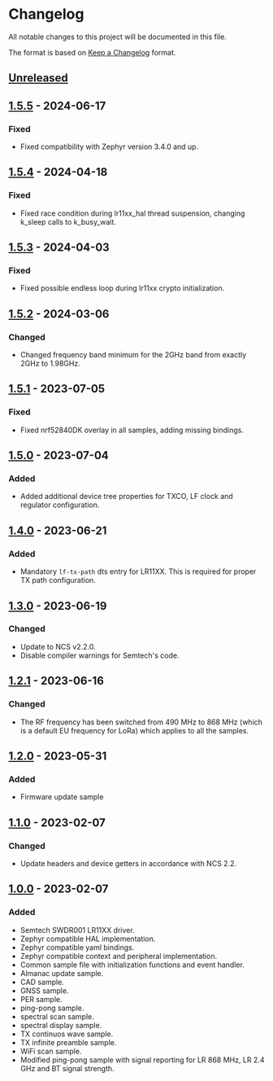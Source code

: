 # Changelog

All notable changes to this project will be documented in this file.

The format is based on [Keep a Changelog](https://keepachangelog.com/en/1.0.0/) format.

## [Unreleased]

## [1.5.5] - 2024-06-17

### Fixed

-   Fixed compatibility with Zephyr version 3.4.0 and up.

## [1.5.4] - 2024-04-18

### Fixed

-   Fixed race condition during lr11xx_hal thread suspension, changing k_sleep calls to k_busy_wait.

## [1.5.3] - 2024-04-03

### Fixed

-   Fixed possible endless loop during lr11xx crypto initialization.

## [1.5.2] - 2024-03-06

### Changed

-   Changed frequency band minimum for the 2GHz band from exactly 2GHz to 1.98GHz.

## [1.5.1] - 2023-07-05

### Fixed

-   Fixed nrf52840DK overlay in all samples, adding missing bindings.

## [1.5.0] - 2023-07-04

### Added

-   Added additional device tree properties for TXCO, LF clock and regulator configuration.

## [1.4.0] - 2023-06-21

### Added

-   Mandatory `lf-tx-path` dts entry for LR11XX. This is required for proper TX path configuration.

## [1.3.0] - 2023-06-19

### Changed

-   Update to NCS v2.2.0.
-   Disable compiler warnings for Semtech's code.

## [1.2.1] - 2023-06-16

### Changed

-   The RF frequency has been switched from 490 MHz to 868 MHz (which is a default EU frequency for LoRa) which applies to all the samples.

## [1.2.0] - 2023-05-31

### Added

-   Firmware update sample

## [1.1.0] - 2023-02-07

### Changed

-   Update headers and device getters in accordance with NCS 2.2.

## [1.0.0] - 2023-02-07

### Added

-   Semtech SWDR001 LR11XX driver.
-   Zephyr compatible HAL implementation.
-   Zephyr compatible yaml bindings.
-   Zephyr compatible context and peripheral implementation.
-   Common sample file with initialization functions and event handler.
-   Almanac update sample.
-   CAD sample.
-   GNSS sample.
-   PER sample.
-   ping-pong sample.
-   spectral scan sample.
-   spectral display sample.
-   TX continuos wave sample.
-   TX infinite preamble sample.
-   WiFi scan sample.
-   Modified ping-pong sample with signal reporting for LR 868 MHz, LR 2.4 GHz and BT signal strength.

[Unreleased]: https://github.com/IRNAS/SWDR001-Zephyr/compare/v1.5.5...HEAD

[1.5.5]: https://github.com/IRNAS/SWDR001-Zephyr/compare/v1.5.4...v1.5.5

[1.5.4]: https://github.com/IRNAS/SWDR001-Zephyr/compare/v1.5.3...v1.5.4

[1.5.3]: https://github.com/IRNAS/SWDR001-Zephyr/compare/v1.5.2...v1.5.3

[1.5.2]: https://github.com/IRNAS/SWDR001-Zephyr/compare/v1.5.1...v1.5.2

[1.5.1]: https://github.com/IRNAS/SWDR001-Zephyr/compare/v1.5.0...v1.5.1

[1.5.0]: https://github.com/IRNAS/SWDR001-Zephyr/compare/v1.4.0...v1.5.0

[1.4.0]: https://github.com/IRNAS/SWDR001-Zephyr/compare/v1.3.0...v1.4.0

[1.3.0]: https://github.com/IRNAS/SWDR001-Zephyr/compare/v1.2.1...v1.3.0

[1.2.1]: https://github.com/IRNAS/SWDR001-Zephyr/compare/v1.2.0...v1.2.1

[1.2.0]: https://github.com/IRNAS/SWDR001-Zephyr/compare/v1.1.0...v1.2.0

[1.1.0]: https://github.com/IRNAS/SWDR001-Zephyr/compare/v1.0.0...v1.1.0

[1.0.0]: https://github.com/IRNAS/SWDR001-Zephyr/compare/da01832ec757744cf488c648f9006b4e671e6e5d...v1.0.0
